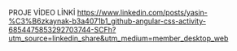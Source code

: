   PROJE VİDEO LİNKİ
https://www.linkedin.com/posts/yasin-%C3%B6zkaynak-b3a4071b1_github-angular-css-activity-6854475853292703744-SCFh?utm_source=linkedin_share&utm_medium=member_desktop_web
